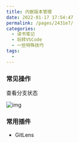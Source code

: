 ```yaml
---
title: 内嵌版本管理
date: 2022-01-17 17:54:47
permalink: /pages/2431e7/
categories:
  - 读书笔记
  - 玩转VSCode
  - 一些特殊技巧
tags:
  - 
---
```

### 常见操作

查看分支状态

![img](https://tva1.sinaimg.cn/large/008i3skNly1gs796idnulg30u30gon18.gif)

### 常用插件

- GitLens



